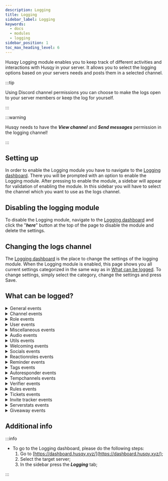 ```yaml
---
description: Logging
title: Logging
sidebar_label: Logging
keywords:
  - docs
  - modules
  - logging
sidebar_position: 1
toc_max_heading_level: 6
---
```


Husqy Logging module enables you to keep track of different activities and interactions with Husqy in your server. It allows you to select the logging options based on your servers needs and posts them in a selected channel.

:::tip

Using Discord channel permissions you can choose to make the logs open to your server members or keep the log for yourself.

:::

:::warning

Husqy needs to have the **_View channel_** and **_Send messages_** permission in the logging channel!

:::

## Setting up

In order to enable the Logging module you have to navigate to the [Logging dashboard](#additional-info). There you will be prompted with an option to enable the Logging module. After pressing to enable the module, a sidebar will appear for validation of enabling the module. In this sidebar you will have to select the channel which you want to use as the logs channel.

## Disabling the logging module

To disable the Logging module, navigate to the [Logging dashboard](#additional-info) and click the "**_here_**" button at the top of the page to disable the module and delete the settings.

## Changing the logs channel

The [Logging dashboard](#additional-info) is the place to change the settings of the logging module. When the Logging module is enabled, this page shows you all current settings categorized in the same way as in [What can be logged](#what-can-be-logged). To change settings, simply select the category, change the settings and press Save.

## What can be logged?

<details>
  <summary>General events</summary>

1. `log_errors`: Logs when an error with Husqy occurs with an Husqy interaction;
2. `log_info`: Logs when one of the info commands is used;
3. `log_settings_changed`: Logs when a Husqy setting for the server is changed;
4. `log_support`: Logs when the support command is used;
5. `log_modules`: Logs when a module is enabled/disabled or changed;

</details>

<details>
  <summary>Channel events</summary>

1. `log_channel_create`: Logs when a new channel is created;
2. `log_channel_delete`: Logs when a channel is deleted;
3. `log_channel_update`: Logs when a channel is updated;
4. `log_clear_messages`: Logs when an amount of messages in a channel is deleted using the Husqy /mod_server clear_messages command;
5. `log_slowmode`: Logs when slowmode is enabled or disabled in a channel using the Husqy /mod_server slowmode command;
6. `log_channel_lock`: Logs when a channel is locked for use;
7. `log_channel_unlock`: Logs when a channel is unlocked for use;
8. `log_channel_join`: Logs when a user joins a channel;
9. `log_channel_leave`: Logs when a user leaves a channel;
10. `log_channel_move`: Logs when a user moves from one channel to another channel;

</details>

<details>
  <summary>Role events</summary>

1. `log_role_create`: Logs when a new role is created;
2. `log_role_delete`: Logs when a role is deleted;
3. `log_role_update`: Logs when a role is updated;

</details>

<details>
  <summary>User events</summary>

1. `log_user_warn_create`: Logs when a user is warned using Husqy;
2. `log_user_warn_delete`: Logs when a warning to a user is withdrawn;
3. `log_kick_events`: Logs when a user is kicked from the server;
4. `log_vckick`: Logs when a user is kicked from the voice channel using Husqy’s /mod_user vckick command;
5. `log_move`: Logs when a user is moved to another voice chanel using Husqy’s /mod_user move command;
6. `log_ban_create`: Logs when a user is banned from the server;
7. `log_ban_delete`: Logs when a users ban is withdrawn;
8. `log_tempmute`: Logs when a user is temporarily muted using Husqy’s /mod_user tempmute command;
9. `log_temptimeout`: Logs when a user has recieved a temporary time out using Husqy’s /mod_user temptimeout command;
10. `log_user_server_muted`: Logs when a user is server muted;
11. `log_user_server_unmuted`: Logs when a users server mute is lifted;
12. `log_user_server_deafend`: Logs when a user is server deafend;
13. `log_user_server_undeafend`: Logs when a users server deafen is lifted;
14. `log_user_deafend`: Logs when a user deafens themselfs;
15. `log_user_undeafend`: Logs when a users deafen is lifted by themselves;
16. `log_user_muted`: Logs when a user muted themselves;
17. `log_user_unmuted`: Logs when a users mute is lifted by themselves;
18. `log_user_stream_started`: Logs when a user started sharing their screen;
19. `log_user_stream_stopped`: Logs when a users stops sharing their screen;
20. `log_user_camera_stream_started`: Logs when a user turns on their camera;
21. `log_user_camera_stream_stopped`: Logs when a user turns off their camera;

</details>

<details>
  <summary>Miscellaneous events</summary>

1. `log_games`: Logs when a Husqy game is played;
2. `log_voice_message_transcribe`: Logs when a Discord audio message in a text channel is transcribed to text;
3. `log_meme`: Logs when a random meme is requested;

</details>

<details>
  <summary>Audio events</summary>

1. `log_audio_join`: Logs when Husqy joins a voice channel;
2. `log_audio_leave`: Logs when Husqy leaves a voice channel;
3. `log_audio_stop`: Logs when the audio playback is stopped by a user;
4. `log_audio_skip`: Logs when the current playing song is skipped by a user;
5. `log_audio_pause`: Logs when a user requested to pause the current playing song;
6. `log_audio_resume`: Logs when the current playing song is resumed after a pause request;
7. `log_audio_nowplaying`: Logs when the current playing song is requested;
8. `log_audio_queue`: Logs when the current queue is requested;
9. `log_music_play`: Logs when a new song is added to the queue;
10. `log_music_playnext`: Logs when a new song is added to the queue directly after the current playing song;
11. `log_music_tts`: Logs when a text-to-speech message is added to the queue;
12. `log_music_remove`: Logs when a song is removed from the queue;
13. `log_music_shuffle`: Logs when the queue is shuffled;
14. `log_music_search`: Logs when a source is searched for a query;
15. `log_radio_play`: Logs when radio is played;
16. `log_audio_seek`: Logs when a user requested to seek to a specified timestamp;
17. `log_audio_loop`: Logs when the loop is enabled/disabled for the current song;
18. `log_audio_volume`: Logs when the volume is changed;
19. `log_audio_restart`: Logs when a song is requested to restart by a user;

</details>

<details>
  <summary>Utils events</summary>

1. `log_customembed_send`: Logs when a custom created embed is send to a channel using the /utils custom_embed send command;
2. `log_customembed_create`: Logs when a custom embed is created using the /utils custom_embed create command;
3. `log_custommodal_create`: Logs when a custom modal is created using the /utils custom_modal create command;
4. `log_custommodal_preview`: Logs when a custom modal is preview using the /utils custom_modal preview command;
5. `log_color_viewed`: Logs when a color is viewed using the /utils color view command;
6. `log_domain_validated`: Logs when a domain has been validated;
7. `log_qr_generated`: Logs when a QR-code has been generated;
8. `log_time_converted`: Logs when a time has been converted;

</details>

<details>
  <summary>Welcoming events</summary>

1. `log_welcoming_response_create`: Logs when a new welcoming response has been created;
2. `log_welcoming_response_delete`: Logs when a welcoming response has been deleted;
3. `log_welcoming_timedrole_create`: Logs when a new timedrole has been created;
4. `log_welcoming_timedrole_delete`: Logs when a timedrole has been deleted;
5. `log_welcoming_check_welcome_dm`: Logs when a welcome message to a DM has been checked;
6. `log_welcoming_check_welcome_channel`: Logs when a welcome message to a channel has been checked;
7. `log_welcoming_check_leave_channel`: Logs when a leave message to a channel has been checked;
8. `log_welcoming_check_role_on_join`: Logs when autorole roles have been checked;
9. `log_welcoming_check_role_timed`: Logs when a timed role is added to a member;

</details>

<details>
  <summary>Socials events</summary>

1. `log_socials_reddit_remove`: Logs when a Subreddit is removed from the monitor list;
2. `log_socials_reddit_add`: Logs when a new Subreddit is added to the monitor list;
3. `log_socials_rss_remove`: Logs when an RSS Feed is removed from the monitor list;
4. `log_socials_rss_add`: Logs when a new RSS Feed is added to the monitor list;
5. `log_socials_twitch_remove`: Logs when a Twitch account is removed from the monitor list;
6. `log_socials_twitch_add`: Logs when a new Twitch account is added to the monitor list;
7. `log_socials_youtube_remove`: Logs when a YouTube channel is removed from the monitor list;
8. `log_socials_youtube_add`: Logs when a new YouTube channel is added to the monitor list;

</details>

<details>
  <summary>Reactionroles events</summary>

1. `log_reactionroles_panel_create`: Logs when a new reactionrole panel has been created;
2. `log_reactionroles_panel_delete`: Logs when a reactionrole panel is deleted;
3. `log_reactionroles_panel_edit`: Logs when a reactionrole panel is edited;
4. `log_reactionroles_panel_entry_create`: Logs when a reactionrole entry is added to a panel;
5. `log_reactionroles_panel_entry_delete`: Logs when a reactionrole entry is deleted from a panel;
6. `log_reactionroles_panel_entry_edit`: Logs when a reactionrole entry is edited;

</details>

<details>
  <summary>Reminder events</summary>

1. `log_reminder_add`: Logs when a user created a new reminder;
2. `log_reminder_delete`: Logs when a user deleted a reminder;
3. `log_reminder_list`: Logs when a user requested the list of their reminders;

</details>

<details>
  <summary>Tags events</summary>

1. `log_tag_create`: Logs when a new tag is created;
2. `log_tag_delete`: Logs when a tag is deleted;
3. `log_tag_edit`: Logs when an existing tag is edited;
4. `log_tag_used`: Logs when a tag is used;

</details>

<details>
  <summary>Autoresponder events</summary>

1. `log_autoresponder_trigger_created`: Logs when an new autoresponder trigger is created;
2. `log_autoresponder_trigger_deleted`: Logs when an autoresponder trigger is deleted;
3. `log_autoresponder_trigger_edited`: Logs when an autoresponder trigger is edited;
4. `log_autoresponder_trigger_hit`: Logs when one or more autorsponder trigger is hit;
5. `log_autoresponder_response_created`: Logs when an new autoresponder response is created;
6. `log_autoresponder_response_deleted`: Logs when an autoresponder response is deleted;

</details>

<details>
  <summary>Tempchannels events</summary>

1. `log_creation_channel_create`: Logs when new creation channels are created;
2. `log_creation_channel_delete`: Logs when creation channels are deleted;
3. `log_creation_channel_edit`: Logs when creation channels are edited;
4. `log_tempchannel_check_create`: Logs when a join event is checked for creating a tempchannel;
5. `log_tempchannel_check_delete`: Logs when a leave event is checked for deleting a tempchannel;
6. `log_tempchannel_name_edited`: Logs when a tempchannels name is edited;
7. `log_tempchannel_user_limit_edited`: Logs when a tempchannel user limit is edited;
8. `log_tempchannel_slowmode_edited`: Logs when a tempchannels slowmode is edited;
9. `log_tempchannel_bitrate_edited`: Logs when a tempchannels bitrate is edited;
10. `log_tempchannel_age_restriction_edited`: Logs when a tempchannels age restriction setting is edited;
11. `log_tempchannel_region_edited`: Logs when a tempchannels region is edited;
12. `log_tempchannel_claimed`: Logs when a tempchannels ownership is claimed*;
13. `log_tempchannel_transferred`: Logs when a tempchannels ownership is transferred*;
14. `log_tempchannel_deleted`: Logs when a tempchannel set is deleted**;
15. `log_tempchannel_block_rule_added`: Logs when a block rule is added to a tempchannel*;
16. `log_tempchannel_block_rule_removed`: Logs when a block rule is removed from a tempchannel*;
17. `log_tempchannel_trust_rule_added`: Logs when a trust rule is added to a tempchannel*;
18. `log_tempchannel_trust_rule_removed`: Logs when a trust rule is removed from a tempchannel*;

<br />
\* This event is only logged when it is run using the corresponding Husqy command or API (if available)
<br />
\** This event is only logged when it is run using the corresponding Husqy command or API (if available). If a channel is deleted manually, the log_channel_delete event is fired.

</details>

<details>
  <summary>Verifier events</summary>

1. `log_verifier_verification_create`: Logs when a verification has been created for a user;
2. `log_verifier_verification_handle`: Logs when a verification has been handled successfully for a user;

</details>

<details>
  <summary>Rules events</summary>

1. `log_rules_rule_add`: Logs when a new rule is added;
2. `log_rules_rule_remove`: Logs when a rule is removed;
2. `log_rules_send_check`: Logs when a rule sending has been checked successfully;
2. `log_rules_interaction_check`: Logs when a rules interaction has been checked successfully;

</details>

<details>
  <summary>Tickets events</summary>

1. `log_ticket_panel_create`: Logs when a new ticket panel is created;
2. `log_ticket_panel_edit`: Logs when a ticket panel is edited;
3. `log_ticket_panel_delete`: Logs when a ticket panel is deleted;
4. `log_ticket_type_add`: Logs when a new ticket type is added to a ticket panel;
5. `log_ticket_type_delete`: Logs when a ticket type is removed from a ticket panel;
6. `log_ticket_create`: Logs when a ticket is created;
7. `log_ticket_form_showed`: Logs when a ticket form is showed to a user;
8. `log_ticket_delete`: Logs when a ticket is deleted;
9. `log_ticket_transfer`: Logs when a ticket is transferred;
10. `log_ticket_reopen`: Logs when a ticket is reopened;
11. `log_ticket_close`: Logs when a ticket is closed;
12. `log_ticket_claim`: Logs when a ticket is claimed;
13. `log_ticket_transcribe`: Logs when a ticket is transcribed;

</details>

<details>
  <summary>Invite tracker events</summary>

1. `log_invite_created`: Logs when a new invite has been created;
2. `log_invite_deleted`: Logs when an invite has been deleted;
3. `log_invite_based_join`: Logs when a user has joined and shows the inviter;
4. `log_invite_based_leave`: Logs when a user has left and the inviter;

</details>

<details>
  <summary>Serverstats events</summary>

1. `log_serverstats_counter_created`: Logs when a new counter has been created;
2. `log_serverstats_counter_deleted`: Logs when a counter has been deleted;
3. `log_serverstats_starboard_check`: Logs when a starboard check has been triggered;
4. `log_serverstats_counters_updated`: Logs when all counters for the server have been updated;

</details>

<details>
  <summary>Giveaway events</summary>

1. `log_giveaway_create`: Logs when a giveaway has been created;
2. `log_giveaway_delete`: Logs when a giveaway has been deleted;
3. `log_giveaway_reroll`: Logs when a giveaway has been rerolled;

</details>

## Additional info

:::info

- To go to the Logging dashboard, please do the following steps:
  1. Go to [https://dashboard.husqy.xyz/](https://dashboard.husqy.xyz/);
  2. Select the target server;
  3. In the sidebar press the **_Logging_** tab;

:::